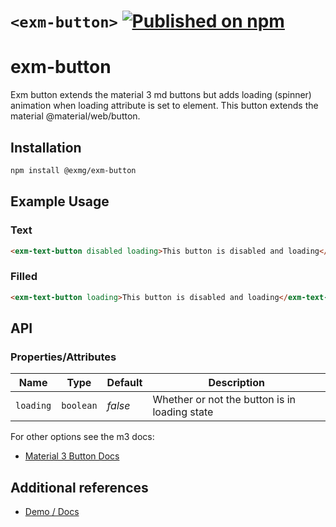 # `<exm-button>` [![Published on npm](https://img.shields.io/npm/v/@exmg/exm-button.svg)](https://www.npmjs.com/package/@exmg/exm-button)

# exm-button

Exm button extends the material 3 md buttons but adds loading (spinner) animation when loading attribute is set to element. This button extends the material @material/web/button.

## Installation

```sh
npm install @exmg/exm-button
```

## Example Usage

### Text

```html
<exm-text-button disabled loading>This button is disabled and loading</exm-text-button>
```

### Filled

```html
<exm-text-button loading>This button is disabled and loading</exm-text-button>>
```

## API

### Properties/Attributes

| Name      | Type      | Default | Description                                   |
| --------- | --------- | ------- | --------------------------------------------- |
| `loading` | `boolean` | _false_ | Whether or not the button is in loading state |

For other options see the m3 docs:

- [Material 3 Button Docs](https://github.com/material-components/material-web/blob/main/docs/components/button.md)

## Additional references

- [Demo / Docs](https://exmg.github.io/exmachina-web-components/demo/?el=exm-button)
